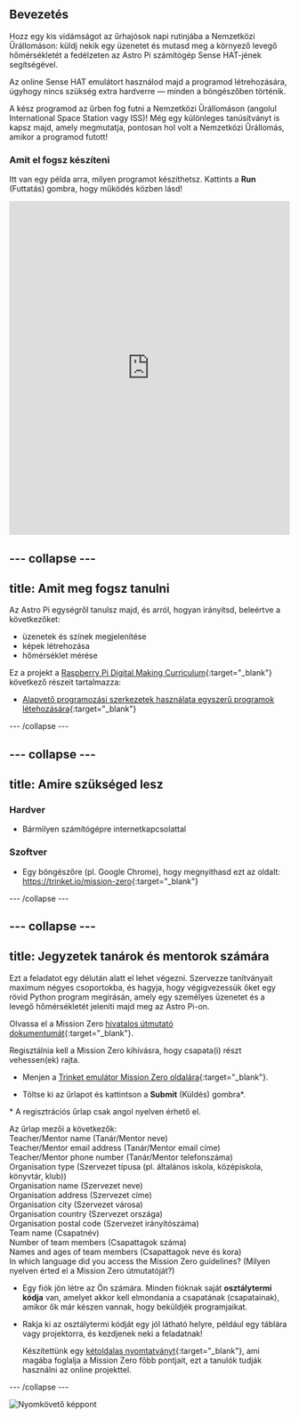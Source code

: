 ## Bevezetés

Hozz egy kis vidámságot az űrhajósok napi rutinjába a Nemzetközi Űrállomáson: küldj nekik egy üzenetet és mutasd meg a környező levegő hőmérsékletét a fedélzeten az Astro Pi számítógép Sense HAT-jének segítségével.

Az online Sense HAT emulátort használod majd a programod létrehozására, úgyhogy nincs szükség extra hardverre — minden a böngészőben történik.

A kész programod az űrben fog futni a Nemzetközi Űrállomáson (angolul International Space Station vagy ISS)! Még egy különleges tanúsítványt is kapsz majd, amely megmutatja, pontosan hol volt a Nemzetközi Űrállomás, amikor a programod futott!

### Amit el fogsz készíteni

Itt van egy példa arra, milyen programot készíthetsz. Kattints a **Run** (Futtatás) gombra, hogy működés közben lásd! 

<iframe src="https://trinket.io/embed/python/069f6138f7?outputOnly=true&start=result" width="100%" height="600" frameborder="0" marginwidth="0" marginheight="0" allowfullscreen mark="crwd-mark"></iframe> 

--- collapse ---
---
title: Amit meg fogsz tanulni
---
Az Astro Pi egységről tanulsz majd, és arról, hogyan irányítsd, beleértve a következőket:

+ üzenetek és színek megjelenítése
+ képek létrehozása
+ hőmérséklet mérése

Ez a projekt a [Raspberry Pi Digital Making Curriculum](http://rpf.io/curriculum){:target="_blank"} következő részeit tartalmazza:

+ [Alapvető programozási szerkezetek használata egyszerű programok létehozására](https://curriculum.raspberrypi.org/programming/creator/){:target="_blank"}

--- /collapse ---

--- collapse ---
---
title: Amire szükséged lesz
---
### Hardver

+ Bármilyen számítógépre internetkapcsolattal

### Szoftver

+ Egy böngészőre (pl. Google Chrome), hogy megnyithasd ezt az oldalt: <https://trinket.io/mission-zero>{:target="_blank"}

--- /collapse ---

--- collapse ---
---
title: Jegyzetek tanárok és mentorok számára
---

Ezt a feladatot egy délután alatt el lehet végezni. Szervezze tanítványait maximum négyes csoportokba, és hagyja, hogy végigvezessük őket egy rövid Python program megírásán, amely egy személyes üzenetet és a levegő hőmérsékletét jeleníti majd meg az Astro Pi-on.

Olvassa el a Mission Zero [hivatalos útmutató dokumentumát](https://astro-pi.org/wp-content/uploads/2018/09/Astro_Pi_Mission_Zero_Guidelines_2018_19_V12_pages.pdf){:target="_blank"}.

Regisztálnia kell a Mission Zero kihívásra, hogy csapata(i) részt vehessen(ek) rajta.

+ Menjen a [Trinket emulátor Mission Zero oldalára](https://trinket.io/mission-zero/register){:target="_blank"}.

+ Töltse ki az űrlapot és kattintson a **Submit** (Küldés) gombra\*.

\* A regisztrációs űrlap csak angol nyelven érhető el.

Az űrlap mezői a következők:   
Teacher/Mentor name (Tanár/Mentor neve)   
Teacher/Mentor email address (Tanár/Mentor email címe)   
Teacher/Mentor phone number (Tanár/Mentor telefonszáma)   
Organisation type (Szervezet típusa (pl. általános iskola, középiskola, könyvtár, klub))   
Organisation name (Szervezet neve)   
Organisation address (Szervezet címe)   
Organisation city (Szervezet városa)   
Organisation country (Szervezet országa)   
Organisation postal code (Szervezet irányítószáma)   
Team name (Csapatnév)   
Number of team members (Csapattagok száma)   
Names and ages of team members (Csapattagok neve és kora)   
In which language did you access the Mission Zero guidelines? (Milyen nyelven érted el a Mission Zero útmutatóját?)

+ Egy fiók jön létre az Ön számára. Minden fióknak saját **osztálytermi kódja** van, amelyet akkor kell elmondania a csapatának (csapatainak), amikor ők már készen vannak, hogy beküldjék programjaikat.

+ Rakja ki az osztálytermi kódját egy jól látható helyre, például egy táblára vagy projektorra, és kezdjenek neki a feladatnak!
    
    Készítettünk egy [kétoldalas nyomtatványt](https://astro-pi.org/astro_pi_mission_zero_project_print_out_v10_print/){:target="_blank"}, ami magába foglalja a Mission Zero főbb pontjait, ezt a tanulók tudják használni az online projekttel.

--- /collapse ---

![Nyomkövető képpont](https://code.org/api/hour/begin_raspberrypi_astropi.png)